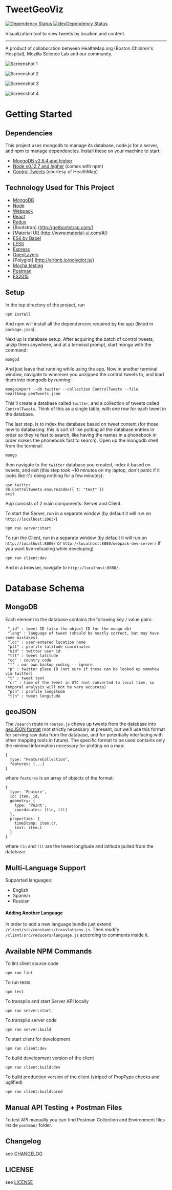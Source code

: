 TweetGeoViz
===========

[![Dependency Status](https://david-dm.org/JaredHawkins/TweetGeoViz.svg?style=flat-square)](https://david-dm.org/JaredHawkins/TweetGeoViz)
[![devDependency Status](https://david-dm.org/JaredHawkins/TweetGeoViz/dev-status.svg?style=flat-square)](https://david-dm.org/JaredHawkins/TweetGeoViz#info=devDependencies)

Visualization tool to view tweets by location and content.

------
A product of collaboration between HealthMap.org (Boston Children's Hospital), Mozilla Science Lab and our community.

![Screenshot 1](https://github.com/JaredHawkins/TweetGeoViz/blob/master/screenshots/1.png)

![Screenshot 2](https://github.com/JaredHawkins/TweetGeoViz/blob/master/screenshots/2.png)

![Screenshot 3](https://github.com/JaredHawkins/TweetGeoViz/blob/master/screenshots/3.png)

![Screenshot 4](https://github.com/JaredHawkins/TweetGeoViz/blob/master/screenshots/4.png)

# Getting Started

## Dependencies
This project uses mongodb to manage its database, node.js for a server, and npm to manage dependencies. Install these on your machine to start:

 - [MongoDB v2.6.4 and higher](http://docs.mongodb.org/manual/installation/)
 - [Node v0.12.7 and higher](http://nodejs.org/download/) (comes with npm)
 - [Control Tweets](https://db.tt/29prxPri) (courtesy of HealthMap)

## Technology Used for This Project
 - [MongoDB](https://www.mongodb.org/)
 - [Node](https://nodejs.org/en/)
 - [Webpack](https://webpack.github.io/)
 - [React](http://facebook.github.io/react/)
 - [Redux](http://redux.js.org/)
 - [Bootstrap] (http://getbootstrap.com/)
 - [Material UI] (http://www.material-ui.com/#/)
 - [ES6 by Babel](https://babeljs.io/)
 - [LESS](http://lesscss.org/)
 - [Express](http://expressjs.com/)
 - [OpenLayers](http://openlayers.org/)
 - [Polyglot] (http://airbnb.io/polyglot.js/)
 - [Mocha testing](http://mochajs.org/)
 - [Postman](http://www.getpostman.com/)
 - [ES2015](https://babeljs.io/docs/learn-es2015/)

## Setup
In the top directory of the project, run

```
npm install
```

And npm will install all the dependencies required by the app (listed in `package.json`).

Next up is database setup. After acquiring the batch of control tweets, unzip them anywhere, and at a terminal prompt, start mongo with the command:

```
mongod
```

And just leave that running while using the app. Now in another terminal window, navigate to wherever you unzipped the control tweets to, and load them into mongodb by running:

```
mongoimport --db twitter --collection ControlTweets --file healthmap_geoTweets.json
```

This'll create a database called `twitter`, and a collection of tweets called `ControlTweets`. Think of this as a single table, with one row for each tweet in the database.

The last step, is to index the database based on tweet content (for those new to databasing: this is sort of like putting all the database entries in order so they're fast to search, like having the names in a phonebook in order makes the phonebook fast to search). Open up the mongodb shell from the terminal:

```
mongo
```

then navigate to the `twitter` database you created, index it based on tweets, and exit (this step took ~10 minutes on my laptop, don't panic if it looks like it's doing nothing for a few minutes):

```
use twitter
db.ControlTweets.ensureIndex({ t: "text" })
exit
```

App consists of 2 main components: Server and Client.

To start the Server, run in a separate window (by default it will run on `http://localhost:2063/`)

```
npm run server:start
```

To run the Client, run in a separate window (by default it will run on `http://localhost:8080/` or `http://localhost:8080/webpack-dev-server/` if you want live-reloading while developing)

```
npm run client:dev
```

And in a browser, navigate to `http://localhost:8080/`.

# Database Schema

## MongoDB

Each element in the database contains the following key / value pairs:

```
 "_id" : tweet ID (also the object ID for the mongo db)
 "lang" : language of tweet (should be mostly correct, but may have some mistakes)
 "loc" : user-entered location name
 "plt" : profile latitude coordinates
 "uid" : twitter user id
 "tlt" : tweet latitude
 "cc" : country code
 "f" : our own backup coding -- ignore
 "p" : twitter place ID (not sure if these can be looked up somehow via twitter)
 "t" : tweet text
 "cr" : time of the tweet in UTC (not converted to local time, so temporal analysis will not be very accurate)
 "pln" : profile longitude
 "tln" : tweet longitude
```

## geoJSON

The `/search` route in `routes.js` chews up tweets from the database into [geoJSON format](http://geojson.org/) (not strictly necessary at present, but we'll use this format for serving raw data from the database, and for potentially interfacing with other mapping tools in future). The specific format to be used contains only the minimal information necessary for plotting on a map:

```
{
  type: "FeatureCollection",
  features: [...]
}
```

where `features` is an array of objects of the format:

```
{
  type: 'Feature',
  id: item._id,
  geometry: {
    type: 'Point',
    coordinates: [tln, tlt]
  },
  properties: {
    timeStamp: item.cr,
    text: item.t
  }
}
```

where `tln` and `tlt` are the tweet longitude and latitude pulled from the database.

## Multi-Language Support

Supported languages:

 - English
 - Spanish
 - Russian
 
#### Adding Another Language

In order to add a new language bundle just extend `/client/src/constants/translations.js`. Then modify `/client/src/reducers/language.js` according to comments inside it.

## Available NPM Commands

To lint client source code

```
npm run lint
```

To run tests

```
npm test
```

To transpile and start Server API locally

```
npm run server:start
```

To transpile server code

```
npm run server:build
```

To start client for development

```
npm run client:dev
```

To build development version of the client

```
npm run client:build:dev
```

To build production version of the client (striped of PropType checks and uglified)

```
npm run client:build:prod
```
## Manual API Testing + Postman Files

To test API manually you can find Postman Collection and Environment files inside `postman/` folder.

## Changelog

see [CHANGELOG](./CHANGELOG.md)

## LICENSE

see [LICENSE](./LICENSE)
